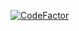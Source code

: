 [![CodeFactor](https://www.codefactor.io/repository/github/mongen-s-cave/mc-treasure/badge)](https://www.codefactor.io/repository/github/mongen-s-cave/mc-treasure)
